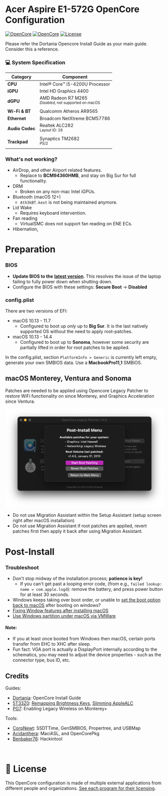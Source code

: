 # Acer Aspire E1-572G OpenCore Configuration


[![OpenCore](https://img.shields.io/badge/OpenCore-1.0.0-blue.svg)](https://github.com/acidanthera/OpenCorePkg)
[![OpenCore](https://img.shields.io/badge/macOS-Sonoma-green.svg)](https://github.com/acidanthera/OpenCorePkg)
[![License](https://img.shields.io/badge/License-MIT-purple.svg)](https://github.com/unitedastronomer/E1-572G-Hackintosh/blob/main/LICENSE.md)<br>

Please refer the Dortania Opencore Install Guide as your main guide. Consider this a reference.


### 💻 System Specification

| Category       | Component                               |
|----------------|-----------------------------------------|
| **CPU**        | Intel® Core™ i5-4200U Processor         |
| **iGPU**       | Intel HD Graphics 4400                  |
| **dGPU**       | AMD Radeon R7 M265  <br><sup>_Disabled_, not supported on macOS</sup>        |
| **Wi-Fi & BT** | Qualcomm Atheros AR9565  </sup>      |
| **Ethernet**   | Broadcom NetXtreme BCM57786                           |
| **Audio Codec**| Realtek ALC282<br><sup>Layout ID: 28</sup>                                   |
| **Trackpad**   | Synaptics TM2682 <br><sup>PS/2</sup>                                          |


### What's not working?

- AirDrop, and other Airport related features.
	- Replace to **BCM94360HMB**, and stay on Big Sur for full functionality.
- DRM
	- Broken on any non-mac Intel iGPUs.
- Bluetooth (macOS 12+)
	- `Ath3kBT.kext` is not being maintained anymore.
- Lid Wake
	- Requires keyboard intervention.
- Fan reading
	- VirtualSMC does not support fan reading on ENE ECs.
- Hibernation[.](https://github.com/acidanthera/bugtracker/issues/386#issuecomment-503042790)


# Preparation

### BIOS 

*  **Update BIOS to the** [**latest version**](https://www.acer.com/us-en/support/product-support/Aspire_E1-572G). This resolves the issue of the laptop failing to fully power down when shutting down.
* Configure the BIOS with these settings: **Secure Boot** -> **Disabled**

### config.plist


There are two versions of EFI:

* macOS 10.13 - 11.7 
	*  Configured to boot up _only_ up to **Big Sur**. It is the last natively supported OS without the need to apply root-patches.
* macOS 10.13 - 14.4
	* Configured to boot up to **Sonoma**, however some security are partially lifted in order for root patches to be applied.

In the config.plist, section <code>PlatformInfo > Generic</code> is currently left empty, generate your own SMBIOS data. Use a **MacbookPro11,1** SMBIOS.


## macOS Monterey, Ventura and Sonoma
Patches are needed to be applied using Opencore Legacy Patcher to restore WiFi functionality on since Monterey, and Graphics Acceleration since Ventura. 

![](assets/oclp.png)


 * Do not use Migration Assistant within the Setup Assistant (setup screen right after macOS installation)
 * Do not use Migration Assistant if root patches are applied, revert patches first then apply it back after using Migration Assistant.

# Post-Install


### Troubleshoot
* Don't stop midway of the installation process; **patience is key!**
	* If you can't get past a looping error code, (from e.g., `failed lookup: name = com.apple.logd`): remove the battery, and press power button for at least 30 seconds.
* Windows keeps taking over boot order, or unable to [set the boot option back to macOS](https://dortania.github.io/OpenCore-Post-Install/multiboot/bootcamp.html#installation) after booting on windows?
* [Fixing Window features after installing macOS](https://github.com/5T33Z0/OC-Little-Translated/blob/main/I_Windows/Windows_fixes.md)
* [Use Windows partition under macOS via VMWare](https://github.com/mackonsti/s145-14iwl/blob/master/Fusion.md)


#### Note:
* If you at least once booted from Windows then macOS, certain ports transfer from EHC to XHC after sleep.
* Fun fact: VGA port is actually a DisplayPort internally according to the schematics, you may need to adjust the device properties - such as the connector type, bus ID, etc. 

## Credits

Guides:
- [Dortania](https://dortania.github.io/OpenCore-Install-Guide/config.plist/haswell.html): OpenCore Install Guide
- [5T33Z0](https://github.com/5T33Z0): [Remapping Brightness Keys](https://github.com/5T33Z0/OC-Little-Translated/blob/main/05_Laptop-specific_Patches/Fixing_Keyboard_Mappings_and_Brightness_Keys/Customizing_ThinkPad_Keyboard_Shortcuts.md), [Slimming AppleALC](https://github.com/5T33Z0/AppleALC-Guides/tree/main/Slimming_AppleALC)
- [PG7](https://www.insanelymac.com/forum/topic/359007-wifi-atheros-monterey-ventura-sonoma-work/): Enabling Legacy Wireless on Monterey+

Tools:
- [CorpNewt](https://github.com/corpnewt/SSDTTime): SSDTTime, GenSMBIOS, Propertree, and USBMap
- [Acidanthera](https://github.com/acidanthera/MaciASL): MaciASL, and OpenCorePkg
- [Benbaker76](https://github.com/benbaker76/Hackintool): Hackintool
<br>


# 📜 **License** <br>

This OpenCore configuration is made of multiple external applications from different people and organizations. [See each program for their licensing](assets/REFERENCE.md).


